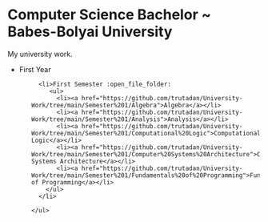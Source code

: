 # Computer Science Bachelor ~ Babes-Bolyai University
My university work.

<ul>
  
  <li>First Year
    <ul>
      
      <li>First Semester :open_file_folder:
         <ul>
           <li><a href="https://github.com/trutadan/University-Work/tree/main/Semester%201/Algebra">Algebra</a></li>
           <li><a href="https://github.com/trutadan/University-Work/tree/main/Semester%201/Analysis">Analysis</a></li>
           <li><a href="https://github.com/trutadan/University-Work/tree/main/Semester%201/Computational%20Logic">Computational Logic</a></li>
           <li><a href="https://github.com/trutadan/University-Work/tree/main/Semester%201/Computer%20Systems%20Architecture">Computer Systems Architecture</a></li>
           <li><a href="https://github.com/trutadan/University-Work/tree/main/Semester%201/Fundamentals%20of%20Programming">Fundamentals of Programming</a></li>
        </ul>
      </li>

    </ul>
  </li>
  
</ul>
